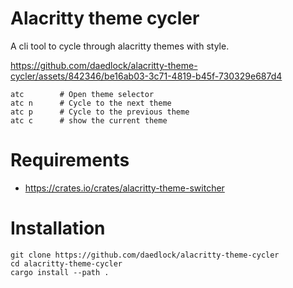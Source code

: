 # Alacritty theme cycler

A cli tool to cycle through alacritty themes with style.



https://github.com/daedlock/alacritty-theme-cycler/assets/842346/be16ab03-3c71-4819-b45f-730329e687d4


```
atc        # Open theme selector
atc n      # Cycle to the next theme
atc p      # Cycle to the previous theme
atc c      # show the current theme
```

# Requirements
- https://crates.io/crates/alacritty-theme-switcher

# Installation
```
git clone https://github.com/daedlock/alacritty-theme-cycler
cd alacritty-theme-cycler
cargo install --path .
```
